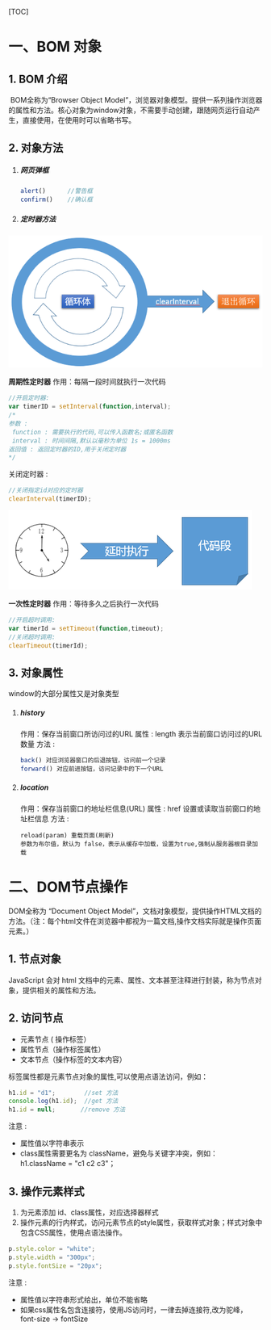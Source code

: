 [TOC]
# 一、BOM 对象
## 1. BOM 介绍 
​		BOM全称为“Browser Object Model”，浏览器对象模型。提供一系列操作浏览器的属性和方法。核心对象为window对象，不需要手动创建，跟随网页运行自动产生，直接使用，在使用时可以省略书写。
## 2. 对象方法
1. ##### 网页弹框

   ```javascript
   alert()		//警告框
   confirm()	//确认框
   ```

2. ##### 定时器方法

![setInterval函数2](assets\setInterval函数2.png)

**周期性定时器**
	作用：每隔一段时间就执行一次代码

```javascript
//开启定时器:
var timerID = setInterval(function,interval);
/*
参数 :
 function : 需要执行的代码,可以传入函数名;或匿名函数
 interval : 时间间隔,默认以毫秒为单位 1s = 1000ms
返回值 : 返回定时器的ID,用于关闭定时器
*/
```
   关闭定时器 :
```javascript
//关闭指定id对应的定时器
clearInterval(timerID);
```
![setTimeout函数3](assets\setTimeout函数3.png)

**一次性定时器**
	作用：等待多久之后执行一次代码

```javascript
//开启超时调用:
var timerId = setTimeout(function,timeout);
//关闭超时调用:
clearTimeout(timerId);
```
## 3. 对象属性
window的大部分属性又是对象类型

1. ##### history

   作用：保存当前窗口所访问过的URL
   属性 :  length 表示当前窗口访问过的URL数量
   方法 :

   ```javascript
   back() 对应浏览器窗口的后退按钮，访问前一个记录
   forward() 对应前进按钮，访问记录中的下一个URL
   ```

2. ##### location

   作用：保存当前窗口的地址栏信息(URL) 
   属性 :  href 设置或读取当前窗口的地址栏信息
   方法 :

   ```text
   reload(param) 重载页面(刷新)
   参数为布尔值，默认为 false，表示从缓存中加载，设置为true,强制从服务器根目录加载
   ```

# 二、DOM节点操作
DOM全称为 “Document Object Model”，文档对象模型，提供操作HTML文档的方法。（注：每个html文件在浏览器中都视为一篇文档,操作文档实际就是操作页面元素。）
## 1. 节点对象

JavaScript 会对 html 文档中的元素、属性、文本甚至注释进行封装，称为节点对象，提供相关的属性和方法。

## 2. 访问节点

- 元素节点   ( 操作标签）
- 属性节点（操作标签属性）
- 文本节点（操作标签的文本内容）

标签属性都是元素节点对象的属性,可以使用点语法访问，例如：

```javascript
h1.id = "d1"; 		 //set 方法
console.log(h1.id);  //get 方法
h1.id = null;		//remove 方法
```

注意 :

- 属性值以字符串表示
- class属性需要更名为 className，避免与关键字冲突，例如：
  h1.className = "c1 c2 c3"；

## 3. 操作元素样式

1. 为元素添加 id、class属性，对应选择器样式
2. 操作元素的行内样式，访问元素节点的style属性，获取样式对象；样式对象中包含CSS属性，使用点语法操作。

```javascript
p.style.color = "white";
p.style.width = "300px";
p.style.fontSize = "20px";
```

注意 :

- 属性值以字符串形式给出，单位不能省略
- 如果css属性名包含连接符，使用JS访问时，一律去掉连接符,改为驼峰， font-size -> fontSize